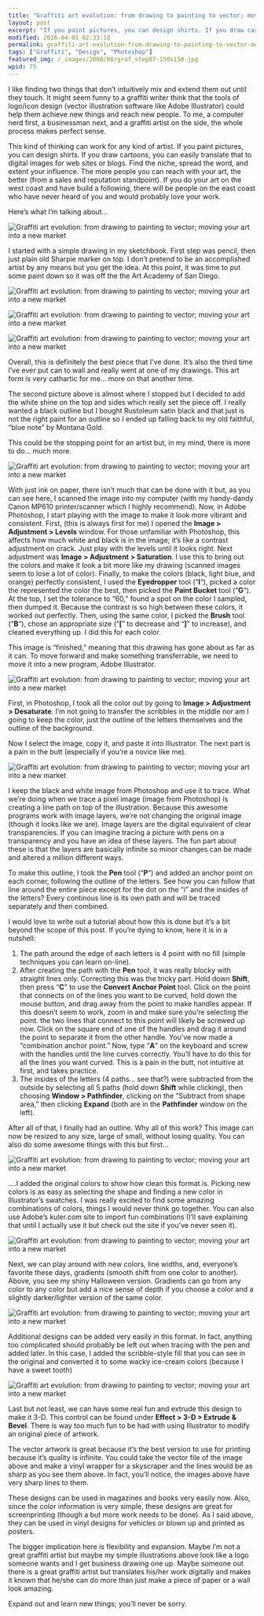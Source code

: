 ```yaml
---
title: "Graffiti art evolution: from drawing to painting to vector; moving your art into a new market"
layout: post
excerpt: "If you paint pictures, you can design shirts. If you draw cartoons, you can easily translate that to digital images for web sites or blogs. Find the niche, spread the word, and extent your influence. "
modified: 2016-04-03 02:33:18
permalink: graffiti-art-evolution-from-drawing-to-painting-to-vector-moving-your-art-into-a-new-market/index.html
tags: ["Graffiti", "Design", "Photoshop"]
featured_img: /_images/2008/08/graf_step07-150x150.jpg
wpid: 75
---
```



I like finding two things that don’t intuitively mix and extend them out until they touch. It might seem funny to a graffiti writer think that the tools of logo/icon design (vector illustration software like Adobe Illustrator) could help them achieve new things and reach new people. To me, a computer nerd first, a businessman next, and a graffiti artist on the side, the whole process makes perfect sense.

This kind of thinking can work for any kind of artist. If you paint pictures, you can design shirts. If you draw cartoons, you can easily translate that to digital images for web sites or blogs. Find the niche, spread the word, and extent your influence. The more people you can reach with your art, the better (from a sales and reputation standpoint). If you do your art on the west coast and have build a following, there will be people on the east coast who have never heard of you and would probably love your work.

Here’s what I’m talking about…

![](/_images/2008/08/graf_step01.jpg "Graffiti art evolution: from drawing to painting to vector; moving your art into a new market")

I started with a simple drawing in my sketchbook. First step was pencil, then just plain old Sharpie marker on top. I don’t pretend to be an accomplished artist by any means but you get the idea. At this point, it was time to put some paint down so it was off the the Art Academy of San Diego.

![](/_images/2008/08/graf_step05.jpg "Graffiti art evolution: from drawing to painting to vector; moving your art into a new market")

![](/_images/2008/08/graf_step06.jpg "Graffiti art evolution: from drawing to painting to vector; moving your art into a new market")

![](/_images/2008/08/graf_step07.jpg "Graffiti art evolution: from drawing to painting to vector; moving your art into a new market")

Overall, this is definitely the best piece that I’ve done. It’s also the third time I’ve ever put can to wall and really went at one of my drawings. This art form is very cathartic for me… more on that another time.

The second picture above is almost where I stopped but I decided to add the white shine on the top and sides which really set the piece off. I really wanted a black outline but I bought Rustoleum satin black and that just is not the right paint for an outline so I ended up falling back to my old faithful, “blue note” by Montana Gold.

This could be the stopping point for an artist but, in my mind, there is more to do… much more.

![](/_images/2008/08/graf_step02.jpg "Graffiti art evolution: from drawing to painting to vector; moving your art into a new market")

With just ink on paper, there isn’t much that can be done with it but, as you can see here, I scanned the image into my computer (with my handy-dandy Canon MP610 printer/scanner which I highly recommend). Now, in Adobe Photoshop, I start playing with the image to make it look more vibrant and consistent. First, (this is always first for me) I opened the **Image &gt; Adjustment &gt; Levels** window. For those unfamiliar with Photoshop, this affects how much white and black is in the image; it’s like a contrast adjustment on crack. Just play with the levels until it looks right. Next adjustment was **Image &gt; Adjustment &gt; Saturation**. I use this to bring out the colors and make it look a bit more like my drawing (scanned images seem to lose a lot of color). Finally, to make the colors (black, light blue, and orange) perfectly consistent, I used the **Eyedropper** tool (“**I**“), picked a color the represented the color the best, then picked the **Paint Bucket** tool (“**G**“). At the top, I set the tolerance to “60,” found a spot on the color I sampled, then dumped it. Because the contrast is so high between these colors, it worked out perfectly. Then, using the same color, I picked the **Brush** tool (“**B**“), chose an appropriate size (“**\[**” to decrease and “**\]**” to increase), and cleaned everything up. I did this for each color.

This image is “finished,” meaning that this drawing has gone about as far as it can. To move forward and make something transferrable, we need to move it into a new program, Adobe Illustrator.

![](/_images/2008/08/graf_step03.jpg "Graffiti art evolution: from drawing to painting to vector; moving your art into a new market")

First, in Photoshop, I took all the color out by going to **Image &gt; Adjustment &gt; Desaturate**. I’m not going to transfer the scribbles in the middle nor am I going to keep the color, just the outline of the letters themselves and the outline of the background.

Now I select the image, copy it, and paste it into Illustrator. The next part is a pain in the butt (especially if you’re a novice like me).

![](/_images/2008/08/graf_step04.jpg "Graffiti art evolution: from drawing to painting to vector; moving your art into a new market")

I keep the black and white image from Photoshop and use it to trace. What we’re doing when we trace a pixel image (image from Photoshop) is creating a line path on top of the illustration. Because this awesome programs work with image layers, we’re not changing the original image (though it looks like we are). Image layers are the digital equivalent of clear transparencies. If you can imagine tracing a picture with pens on a transparency and you have an idea of these layers. The fun part about these is that the layers are basically infinite so minor changes can be made and altered a million different ways.

To make this outline, I took the **Pen** tool (“**P**“) and added an anchor point on each corner, following the outline of the letters. See how you can follow that line around the entire piece except for the dot on the “i” and the insides of the letters? Every continous line is its own path and will be traced separately and then combined.

I would love to write out a tutorial about how this is done but it’s a bit beyond the scope of this post. If you’re dying to know, here it is in a nutshell:

1. The path around the edge of each letters is 4 point with no fill (simple techniques you can learn on-line).
2. After creating the path with the **Pen** tool, it was really blocky with straight lines only. Correcting this was the tricky part. Hold down **Shift**, then press “**C**” to use the **Convert Anchor Point** tool. Click on the point that connects on of the lines you want to be curved, hold down the mouse button, and drag away from the point to make handles appear. If this doesn’t seem to work, zoom in and make sure you’re selecting the point. the two lines that connect to this point will likely be screwed up now. Click on the square end of one of the handles and drag it around the point to separate it from the other handle. You’ve now made a “combination anchor point.” Now, type “**A**” on the keyboard and screw with the handles until the line curves correctly. You’ll have to do this for all the lines you want curved. This is a pain in the butt, not intuitive at first, and takes practice.
3. The insides of the letters (4 paths… see that?) were subtracted from the outside by selecting all 5 paths (hold down **Shift** while clicking), then choosing **Window &gt; Pathfinder**, clicking on the “Subtract from shape area,” then clicking **Expand** (both are in the **Pathfinder** window on the left).

After all of that, I finally had an outline. Why all of this work? This image can now be resized to any size, large of small, without losing quality. You can also do some awesome things with this but first…

![](/_images/2008/08/graf_step08.jpg "Graffiti art evolution: from drawing to painting to vector; moving your art into a new market")

….I added the original colors to show how clean this format is. Picking new colors is as easy as selecting the shape and finding a new color in Illustrator’s swatches. I was really excited to find some amazing combinations of colors, things I would never think go together. You can also use Adobe’s kuler.com site to import fun combinations (I’ll save explaining that until I actually use it but check out the site if you’ve never seen it).

![](/_images/2008/08/graf_step09.jpg "Graffiti art evolution: from drawing to painting to vector; moving your art into a new market")

Next, we can play around with new colors, line widths, and, everyone’s favorite these days, gradients (smooth shift from one color to another). Above, you see my shiny Halloween version. Gradients can go from any color to any color but add a nice sense of depth if you choose a color and a slightly darker/lighter version of the same color.

![](/_images/2008/08/graf_step10.jpg "Graffiti art evolution: from drawing to painting to vector; moving your art into a new market")

Additional designs can be added very easily in this format. In fact, anything too complicated should probably be left out when tracing with the pen and added later. In this case, I added the scribble-style fill that you can see in the original and converted it to some wacky ice-cream colors (because I have a sweet tooth)

![](/_images/2008/08/graf_step11.jpg "Graffiti art evolution: from drawing to painting to vector; moving your art into a new market")

Last but not least, we can have some real fun and extrude this design to make it 3-D. This control can be found under **Effect &gt; 3-D &gt; Extrude &amp; Bevel**. There is way too much fun to be had with using Illustrator to modify an original piece of artwork.

The vector artwork is great because it’s the best version to use for printing because it’s quality is infinite. You could take the vector file of the image above and make a vinyl wrapper for a skyscraper and the lines would be as sharp as you see them above. In fact, you’ll notice, the images above have very sharp lines to them.

These designs can be used in magazines and books very easily now. Also, since the color information is very simple, these designs are great for screenprinting (though a but more work needs to be done). As I said above, they can be used in vinyl designs for vehicles or blown up and printed as posters.

The bigger implication here is flexibility and expansion. Maybe I’m not a great graffiti artist but maybe my simple illustrations above look like a logo someone wants and I get business drawing one up. Maybe someone out there is a great graffiti artist but translates his/her work digitally and makes it known that he/she can do more than just make a piece of paper or a wall look amazing.

Expand out and learn new things; you’ll never be sorry.
